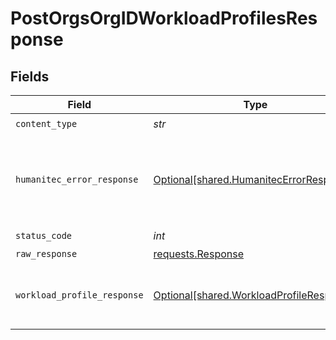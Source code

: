 # PostOrgsOrgIDWorkloadProfilesResponse


## Fields

| Field                                                                                      | Type                                                                                       | Required                                                                                   | Description                                                                                |
| ------------------------------------------------------------------------------------------ | ------------------------------------------------------------------------------------------ | ------------------------------------------------------------------------------------------ | ------------------------------------------------------------------------------------------ |
| `content_type`                                                                             | *str*                                                                                      | :heavy_check_mark:                                                                         | N/A                                                                                        |
| `humanitec_error_response`                                                                 | [Optional[shared.HumanitecErrorResponse]](../../models/shared/humanitecerrorresponse.md)   | :heavy_minus_sign:                                                                         | One or more request parameters is missing or invalid.<br/><br/>                            |
| `status_code`                                                                              | *int*                                                                                      | :heavy_check_mark:                                                                         | N/A                                                                                        |
| `raw_response`                                                                             | [requests.Response](https://requests.readthedocs.io/en/latest/api/#requests.Response)      | :heavy_minus_sign:                                                                         | N/A                                                                                        |
| `workload_profile_response`                                                                | [Optional[shared.WorkloadProfileResponse]](../../models/shared/workloadprofileresponse.md) | :heavy_minus_sign:                                                                         | The newly created Workload Profile.<br/><br/>                                              |